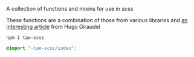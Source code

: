 A collection of functions and mixins for use in scss


These functions are a combination of those from various libraries and [an interesting article](http://hugogiraudel.com/2013/08/08/advanced-sass-list-functions/) from Hugo Giraudel 

```
npm i tao-scss
```

```scss
@import "~tao-scss/index";
```